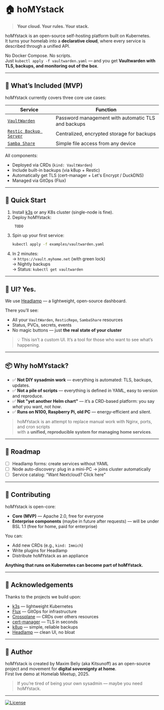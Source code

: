 

# 🏠 hoMYstack

> **Your cloud. Your rules. Your stack.**

hoMYstack is an open-source self-hosting platform built on Kubernetes.  
It turns your homelab into a **declarative cloud**, where every service is described through a unified API.

No Docker Compose. No scripts.  
Just `kubectl apply -f vaultwarden.yaml` — and you get **Vaultwarden with TLS, backups, and monitoring out of the box**.

---

## 🔧 What’s Included (MVP)

hoMYstack currently covers three core use cases:

| Service | Function |
|--------|---------|
| [`VaultWarden`](./examples/vaultwarden.yaml) | Password management with automatic TLS and backups |
| [`Restic Backup Server`](./examples/restic-server.yaml) | Centralized, encrypted storage for backups |
| [`Samba Share`](./examples/samba.yaml) | Simple file access from any device |

All components:
- Deployed via CRDs (`kind: VaultWarden`)
- Include built-in backups (via k8up + Restic)
- Automatically get TLS (cert-manager + Let's Encrypt / DuckDNS)
- Managed via GitOps (Flux)

---

## 🚀 Quick Start

1. Install [k3s](https://k3s.io/) or any K8s cluster (single-node is fine).
2. Deploy hoMYstack:
   ```bash
    TODO
   ```
3. Spin up your first service:
   ```bash
   kubectl apply -f examples/vaultwarden.yaml
   ```
4. In 2 minutes:  
   → `https://vault.myhome.net` (with green lock)  
   → Nightly backups  
   → Status: `kubectl get vaultwarden`

---

## 👀 UI? Yes.

We use [Headlamp](https://headlamp.k8s.dev/) — a lightweight, open-source dashboard.  

There you’ll see:
- All your `VaultWarden`, `ResticRepo`, `SambaShare` resources
- Status, PVCs, secrets, events
- No magic buttons — just **the real state of your cluster**

> 💡 This isn’t a custom UI. It’s a tool for those who want to see what’s happening.

---

## 📦 Why hoMYstack?

- ✅ **Not DIY sysadmin work** — everything is automated: TLS, backups, updates.
- ✅ **Not a pile of scripts** — everything is defined in YAML, easy to version and reproduce.
- ✅ **Not "yet another Helm chart"** — it’s a CRD-based platform: you say *what* you want, not *how*.
- ✅ **Runs on N100, Raspberry Pi, old PC** — energy-efficient and silent.

> hoMYstack is an attempt to replace manual work with Nginx, ports, and cron scripts  
> with a **unified, reproducible system for managing home services**.

---

## 🌱 Roadmap

- [ ] Headlamp forms: create services without YAML
- [ ] Node auto-discovery: plug in a mini-PC → joins cluster automatically
- [ ] Service catalog: “Want Nextcloud? Click here”

---

## 🤝 Contributing

hoMYstack is open-core:
- **Core (MVP)** — Apache 2.0, free for everyone
- **Enterprise components** (maybe in future after requests) — will be under BSL 1.1 (free for home, paid for enterprise)

You can:
- Add new CRDs (e.g., `kind: Immich`)
- Write plugins for Headlamp
- Distribute hoMYstack as an appliance

**Anything that runs on Kubernetes can become part of hoMYstack.**

---

## 🙏 Acknowledgements

Thanks to the projects we build upon:
- [k3s](https://k3s.io/) — lightweight Kubernetes
- [Flux](https://fluxcd.io/) — GitOps for infrastructure
- [Crossplane](https://www.crossplane.io/) — CRDs over others resources
- [cert-manager](https://cert-manager.io/) — TLS in seconds
- [k8up](https://k8up.io/) — simple, reliable backups
- [Headlamp](https://headlamp.k8s.dev/) — clean UI, no bloat

---

## 📣 Author

hoMYstack is created by Maxim Beliy (aka Kitsunoff) as an open-source project and movement for **digital sovereignty at home**.  
First live demo at Homelab Meetup, 2025.

> If you’re tired of being your own sysadmin — maybe you need hoMYstack.

---

[![License](https://img.shields.io/badge/License-Apache_2.0-blue.svg)](LICENSE)
```

